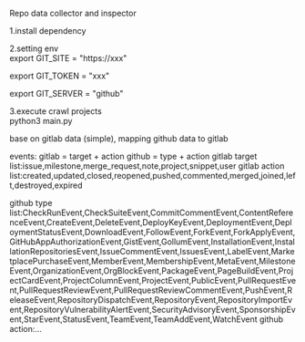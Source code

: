 Repo data collector and inspector

1.install dependency  

2.setting env  
export GIT_SITE = "https://xxx"  

export GIT_TOKEN = "xxx"  

export GIT_SERVER = "github"  

3.execute crawl projects  
python3 main.py

base on gitlab data (simple), mapping github data to gitlab 

events:
    gitlab = target + action 
    github = type + action
gitlab target list:issue,milestone,merge_request,note,project,snippet,user
gitlab action list:created,updated,closed,reopened,pushed,commented,merged,joined,left,destroyed,expired

github type list:CheckRunEvent,CheckSuiteEvent,CommitCommentEvent,ContentReferenceEvent,CreateEvent,DeleteEvent,DeployKeyEvent,DeploymentEvent,DeploymentStatusEvent,DownloadEvent,FollowEvent,ForkEvent,ForkApplyEvent,GitHubAppAuthorizationEvent,GistEvent,GollumEvent,InstallationEvent,InstallationRepositoriesEvent,IssueCommentEvent,IssuesEvent,LabelEvent,MarketplacePurchaseEvent,MemberEvent,MembershipEvent,MetaEvent,MilestoneEvent,OrganizationEvent,OrgBlockEvent,PackageEvent,PageBuildEvent,ProjectCardEvent,ProjectColumnEvent,ProjectEvent,PublicEvent,PullRequestEvent,PullRequestReviewEvent,PullRequestReviewCommentEvent,PushEvent,ReleaseEvent,RepositoryDispatchEvent,RepositoryEvent,RepositoryImportEvent,RepositoryVulnerabilityAlertEvent,SecurityAdvisoryEvent,SponsorshipEvent,StarEvent,StatusEvent,TeamEvent,TeamAddEvent,WatchEvent
github action:...

